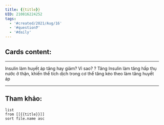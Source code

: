 ```yaml
---
title: {{title}}
UID: 210816224252
tags:
  - '#created/2021/Aug/16'
  - '#question❓'
  - '#daily'
---
```


## Cards content:
---

Insulin làm huyết áp tăng hay giảm? Vì sao?
?
Tăng
Insulin làm tăng hấp thụ nước ở thận, khiến thể tích dịch trong cơ thể tăng kéo theo làm tăng huyết áp
<!--SR:!2021-08-17,1,230-->

---


## Tham khảo:
```dataview
list
from [[{{title}}]]
sort file.name asc
```